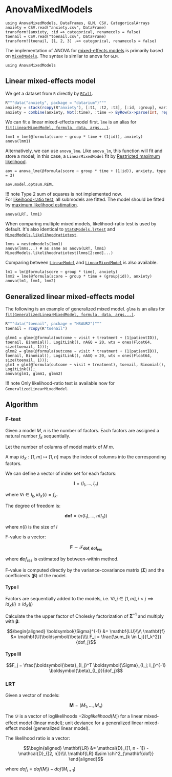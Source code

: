 # AnovaMixedModels
```@setup mm
using AnovaMixedModels, DataFrames, GLM, CSV, CategoricalArrays
anxiety = CSV.read("anxiety.csv", DataFrame)
transform!(anxiety, :id => categorical, renamecols = false)
toenail = CSV.read("toenail.csv", DataFrame)
transform!(toenail, [1, 2, 3] .=> categorical, renamecols = false)
```
The implementation of ANOVA for [mixed-effects models](https://en.wikipedia.org/wiki/Mixed_model) is primarily based on [`MixedModels`](https://juliastats.org/MixedModels.jl/stable/). The syntax is similar to anova for `GLM`.   
```@example mm
using AnovaMixedModels
```
## Linear mixed-effects model
We get a dataset from `R` directly by [`RCall`](https://juliainterop.github.io/RCall.jl/stable/).
```julia
R"""data("anxiety", package = "datarium")"""
anxiety = stack(rcopy(R"anxiety"), [:t1, :t2, :t3], [:id, :group], variable_name = :time, value_name = :score)
anxiety = combine(anxiety, Not(:time), :time => ByRow(x->parse(Int, replace(String(x), "t"=>""))) => :time)
```
We can fit a linear mixed-effects model first. `lme` is an alias for [`fit(LinearMixedModel, formula, data, args...)`](https://juliastats.org/MixedModels.jl/stable/constructors/#Examples-of-linear-mixed-effects-model-fits).
```@example mm
lmm1 = lme(@formula(score ~ group * time + (1|id)), anxiety)
anova(lmm1)
```
Alternatively, we can use `anova_lme`. Like `anova_lm`, this function will fit and store a model; in this case, a `LinearMixedModel` fit by [Restricted maximum likelihood](https://en.wikipedia.org/wiki/Restricted_maximum_likelihood).
```@example mm
aov = anova_lme(@formula(score ~ group * time + (1|id)), anxiety, type = 3)
```
```@example mm
aov.model.optsum.REML
```
!!! note
    Type 2 sum of squares is not implemented now.  
For [likeihood-ratio test](https://en.wikipedia.org/wiki/Likelihood-ratio_test), all submodels are fitted. The model should be fitted by [maximum likelihood estimation](https://en.wikipedia.org/wiki/Maximum_likelihood_estimation).
```@example mm
anova(LRT, lmm1)
```
When comparing multiple mixed models, likelihood-ratio test is used by default. 
It's also identical to [`StatsModels.lrtest`](https://juliastats.org/StatsModels.jl/stable/api/#StatsModels.lrtest) and [`MixedModels.likelihoodratiotest`](https://juliastats.org/MixedModels.jl/stable/api/#MixedModels.LikelihoodRatioTest).
```@example mm
lmms = nestedmodels(lmm1)
anova(lmms...) # as same as anova(LRT, lmm1)
MixedModels.likelihoodratiotest(lmms[2:end]...)
``` 
Comparing between [`LinearModel`](https://juliastats.org/GLM.jl/stable/api/#GLM.LinearModel) and [`LinearMixedModel`](https://juliastats.org/MixedModels.jl/stable/api/#MixedModels.LinearMixedModel) is also available.
```@example mm
lm1 = lm(@formula(score ~ group * time), anxiety)
lmm2 = lme(@formula(score ~ group * time + (group|id)), anxiety)
anova(lm1, lmm1, lmm2)
```
## Generalized linear mixed-effects model
The following is an example of generalized mixed model. `glme` is an alias for [`fit(GeneralizedLinearMixedModel, formula, data, args...)`](https://juliastats.org/MixedModels.jl/stable/constructors/#Fitting-generalized-linear-mixed-models).
```julia
R"""data("toenail", package = "HSAUR2")"""
toenail = rcopy(R"toenail")
```
```@example mm
glmm1 = glme(@formula(outcome ~ visit + treatment + (1|patientID)), toenail, Binomial(), LogitLink(), nAGQ = 20, wts = ones(Float64, size(toenail, 1)));
glmm2 = glme(@formula(outcome ~ visit * treatment + (1|patientID)), toenail, Binomial(), LogitLink(), nAGQ = 20, wts = ones(Float64, size(toenail, 1)));
glm1 = glm(@formula(outcome ~ visit + treatment), toenail, Binomial(), LogitLink());
anova(glm1, glmm1, glmm2)
```
!!! note
    Only likelihood-ratio test is available now for `GeneralizedLinearMixedModel`.

## Algorithm
### F-test
Given a model $M$, $n$ is the number of factors. Each factors are assigned a natural number $f_k$ sequentially.

Let the number of columns of model matrix of $M$ $m$.

A map $id_X: [1, m] \mapsto [1, n]$ maps the index of columns into the corresponding factors.

We can define a vector of index set for each factors:
```math
\mathbf{I} = (I_1, ..., I_n)
```
where $\forall i \in I_k, id_X(i) = f_k$.

The degree of freedom is:
```math
\mathbf{dof} = (n(I_1), ..., n(I_n))
```
where $n(I)$ is the size of $I$

F-value is a vector:
```math
\mathbf{F} \sim \mathcal{F}_{\mathbf{dof}, \mathbf{dof_{res}}}
```
where $\mathbf dof_{res}$ is estimated by between-within method.

F-value is computed directly by the variance-covariance matrix ($\boldsymbol \Sigma$) and the coefficients ($\boldsymbol \beta$) of the model. 
#### Type I

Factors are sequentially added to the models, i.e. $\forall i, j \in [1, m], i \lt j \implies id_X(i) \leq id_X(j)$

Calculate the the upper factor of Cholesky factorization of $\boldsymbol \Sigma^{-1}$ and multiply with $\boldsymbol \beta$:
```math
\begin{aligned}
\boldsymbol{\Sigma}^{-1} &= \mathbf{LU}\\\\
\mathbf{f} &= \mathbf{U}\boldsymbol{\beta}\\\\
F_j = \frac{\sum_{k \in I_j}{f_k^2}}{dof_j}
```

#### Type III

```math
F_j = \frac{\boldsymbol{\beta}_{I_j}^T \boldsymbol{\Sigma}_{I_j; I_j}^{-1} \boldsymbol{\beta}_{I_j}}{dof_j}
```

### LRT
Given a vector of models:
```math
\mathbf{M} = (M_1, ..., M_n)
``` 
The $\mathcal{D}$ is a vector of loglikelihoods $-2loglikelihood(M_i)$ for a linear mixed-effect model (linear model); unit deviance for a generalized linear mixed-effect model (generalized linear model).

The likelihood ratio is a vector:
```math
\begin{aligned}
    \mathbf{LR} &= \mathcal{D}_{[1, n - 1]} - \mathcal{D}_{[2, n]}\\\\
    \mathbf{LR} &\sim \chi^2_{\mathbf{dof}}
\end{aligned}
```
where $dof_i = dof(M_i) - dof(M_{i+1})$